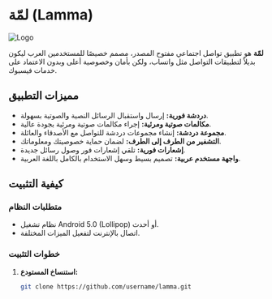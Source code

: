 # لمّة (Lamma)

![Logo]([path_to_logo_image](https://blogger.googleusercontent.com/img/b/R29vZ2xl/AVvXsEgzszhvtIHwitUXTXqZa7VNFEreYim5H9SAk47O3nwhwj9Vsi7lNFfa22SpNDVLJf7CPTgUtUFeUfEut3R0WS-fFS8zaOxaxdVtVvINnKrGqMJPbNMSx9A9wbrvHsRfpNdWyFpSQV4KLGaLu4DDL3L1JoCqsaz1wIS9w6lgW5GwVG2OKUHoTUba3TLlSMk/s1823/LOGO.png))

**لمّة** هو تطبيق تواصل اجتماعي مفتوح المصدر، مصمم خصيصًا للمستخدمين العرب ليكون بديلاً لتطبيقات التواصل مثل واتساب، ولكن بأمان وخصوصية أعلى وبدون الاعتماد على خدمات فيسبوك.

## مميزات التطبيق

- **دردشة فورية:** إرسال واستقبال الرسائل النصية والصوتية بسهولة.
- **مكالمات صوتية ومرئية:** إجراء مكالمات صوتية ومرئية بجودة عالية.
- **مجموعة دردشة:** إنشاء مجموعات دردشة للتواصل مع الأصدقاء والعائلة.
- **التشفير من الطرف إلى الطرف:** لضمان حماية خصوصيتك ومعلوماتك.
- **إشعارات فورية:** تلقي إشعارات فور وصول رسائل جديدة.
- **واجهة مستخدم عربية:** تصميم بسيط وسهل الاستخدام بالكامل باللغة العربية.

## كيفية التثبيت

### متطلبات النظام

- نظام تشغيل Android 5.0 (Lollipop) أو أحدث.
- اتصال بالإنترنت لتفعيل الميزات المختلفة.

### خطوات التثبيت

1. **استنساخ المستودع:**
   ```bash
   git clone https://github.com/username/lamma.git

